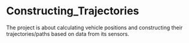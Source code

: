 # Constructing_Trajectories
The project is about calculating vehicle positions and constructing their trajectories/paths based on data from its sensors. 
